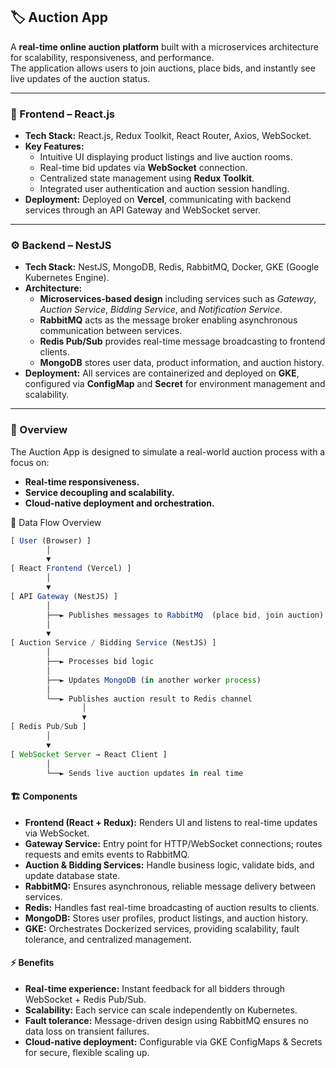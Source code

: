## 🏷️ Auction App

A **real-time online auction platform** built with a microservices architecture for scalability, responsiveness, and performance.  
The application allows users to join auctions, place bids, and instantly see live updates of the auction status.

---

### 🎨 Frontend – React.js

- **Tech Stack:** React.js, Redux Toolkit, React Router, Axios, WebSocket.
- **Key Features:**
  - Intuitive UI displaying product listings and live auction rooms.
  - Real-time bid updates via **WebSocket** connection.
  - Centralized state management using **Redux Toolkit**.
  - Integrated user authentication and auction session handling.
- **Deployment:** Deployed on **Vercel**, communicating with backend services through an API Gateway and WebSocket server.

---

### ⚙️ Backend – NestJS

- **Tech Stack:** NestJS, MongoDB, Redis, RabbitMQ, Docker, GKE (Google Kubernetes Engine).
- **Architecture:**
  - **Microservices-based design** including services such as _Gateway_, _Auction Service_, _Bidding Service_, and _Notification Service_.
  - **RabbitMQ** acts as the message broker enabling asynchronous communication between services.
  - **Redis Pub/Sub** provides real-time message broadcasting to frontend clients.
  - **MongoDB** stores user data, product information, and auction history.
- **Deployment:** All services are containerized and deployed on **GKE**, configured via **ConfigMap** and **Secret** for environment management and scalability.

---

### 🚀 Overview

The Auction App is designed to simulate a real-world auction process with a focus on:

- **Real-time responsiveness.**
- **Service decoupling and scalability.**
- **Cloud-native deployment and orchestration.**

🔁 Data Flow Overview

```js
[ User (Browser) ]
        │
        ▼
[ React Frontend (Vercel) ]
        │
        ▼
[ API Gateway (NestJS) ]
        │
        ├──► Publishes messages to RabbitMQ  (place bid, join auction)
        │
        ▼
[ Auction Service / Bidding Service (NestJS) ]
        │
        ├──► Processes bid logic
        │
        ├──► Updates MongoDB (in another worker process)
        │
        └──► Publishes auction result to Redis channel
                │
                ▼
[ Redis Pub/Sub ]
        │
        ▼
[ WebSocket Server → React Client ]
        │
        └──► Sends live auction updates in real time

```

#### 🏗️ Components

- **Frontend (React + Redux):** Renders UI and listens to real-time updates via WebSocket.
- **Gateway Service:** Entry point for HTTP/WebSocket connections; routes requests and emits events to RabbitMQ.
- **Auction & Bidding Services:** Handle business logic, validate bids, and update database state.
- **RabbitMQ:** Ensures asynchronous, reliable message delivery between services.
- **Redis:** Handles fast real-time broadcasting of auction results to clients.
- **MongoDB:** Stores user profiles, product listings, and auction history.
- **GKE:** Orchestrates Dockerized services, providing scalability, fault tolerance, and centralized management.

#### ⚡ Benefits

- **Real-time experience:** Instant feedback for all bidders through WebSocket + Redis Pub/Sub.
- **Scalability:** Each service can scale independently on Kubernetes.
- **Fault tolerance:** Message-driven design using RabbitMQ ensures no data loss on transient failures.
- **Cloud-native deployment:** Configurable via GKE ConfigMaps & Secrets for secure, flexible scaling up.
